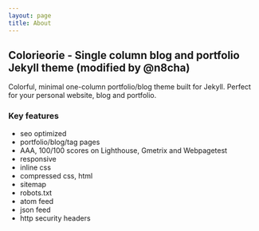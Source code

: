 ```yaml
---
layout: page
title: About
---
```


## Colorieorie - Single column blog and portfolio Jekyll theme (modified by @n8cha)

Colorful, minimal one-column portfolio/blog theme built for Jekyll. Perfect for your personal website, blog and portfolio.

### Key features

- seo optimized
- portfolio/blog/tag pages
- AAA, 100/100 scores on Lighthouse, Gmetrix and Webpagetest
- responsive
- inline css
- compressed css, html
- sitemap
- robots.txt
- atom feed
- json feed
- http security headers
